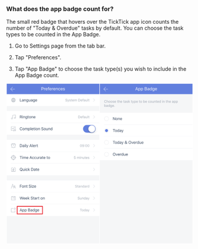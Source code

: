 ### What does the app badge count for?

The small red badge that hovers over the TickTick app icon counts the number of "Today & Overdue" tasks by default. You can choose the task types to be counted in the App Badge.

1. Go to Settings page from the tab bar.

2. Tap "Preferences".

3. Tap "App Badge" to choose the task type\(s\) you wish to include in the App Badge count.

![](../ios/4.1/4.1.11.png)